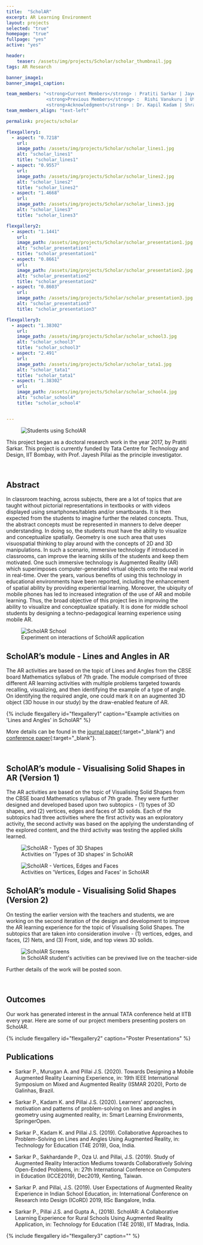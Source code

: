 ```yaml
---
title:  "ScholAR"
excerpt: AR Learning Environment
layout: projects
selected: "true"
homepage: "true"
fullpage: "yes"
active: "yes"

header:
    teaser: /assets/img/projects/Scholar/scholar_thumbnail.jpg
tags: AR Research

banner_image1: 
banner_image1_caption:

team_members: "<strong>Current Members</strong> : Pratiti Sarkar | Jayesh Pillai | Amarnath Murugan | Amal Dev | Rajandeep Singh <br> 
               <strong>Previous Members</strong> :  Rishi Vanukuru | Utsav Oza | Prabodh Sakhardande | Ankita Gupta <br>
               <strong>Acknowledgment</strong> : Dr. Kapil Kadam | Shraddha Dhodi | Suraj Kendre | Madhuri S. | Angela Simon | Jonathon Mathew"
team_members_align: "text-left"

permalink: projects/scholar

flexgallery1:
  - aspect: "0.7218"
    url:
    image_path: /assets/img/projects/Scholar/scholar_lines1.jpg
    alt: "scholar_lines1"
    title: "scholar_lines1"
  - aspect: "0.9557"
    url:
    image_path: /assets/img/projects/Scholar/scholar_lines2.jpg
    alt: "scholar_lines2"
    title: "scholar_lines2"
  - aspect: "1.4668"
    url:
    image_path: /assets/img/projects/Scholar/scholar_lines3.jpg
    alt: "scholar_lines3"
    title: "scholar_lines3"

flexgallery2:
  - aspect: "1.1441"
    url:
    image_path: /assets/img/projects/Scholar/scholar_presentation1.jpg
    alt: "scholar_presentation1"
    title: "scholar_presentation1"
  - aspect: "0.8661"
    url:
    image_path: /assets/img/projects/Scholar/scholar_presentation2.jpg
    alt: "scholar_presentation2"
    title: "scholar_presentation2"
  - aspect: "0.8603"
    url:
    image_path: /assets/img/projects/Scholar/scholar_presentation3.jpg
    alt: "scholar_presentation3"
    title: "scholar_presentation3"

flexgallery3:
  - aspect: "1.38302"
    url:
    image_path: /assets/img/projects/Scholar/scholar_school3.jpg
    alt: "scholar_school3"
    title: "scholar_school3"
  - aspect: "2.491"
    url:
    image_path: /assets/img/projects/Scholar/scholar_tata1.jpg
    alt: "scholar_tata1"
    title: "scholar_tata1"
  - aspect: "1.38302"
    url:
    image_path: /assets/img/projects/Scholar/scholar_school4.jpg
    alt: "scholar_school4"
    title: "scholar_school4"


---
```


<figure class="align-center" style="width:100%;">
  <img src="{{ site.url }}{{ site.baseurl }}/assets/img/projects/Scholar/scholar_school2.jpg" alt="Students using ScholAR">
</figure> 

This project began as a doctoral research work in the year 2017, by Pratiti Sarkar. This project is currently funded by Tata Centre for Technology and Design, IIT Bombay, with Prof. Jayesh Pillai as the principle investigator. 

<br>

## Abstract

In classroom teaching, across subjects, there are a lot of topics that are taught without pictorial representations in textbooks or with videos displayed using smartphones/tablets and/or smartboards. It is then expected from the students to imagine further the related concepts. Thus, the abstract concepts must be represented in manners to delve deeper understanding. In doing so, the students must have the ability to visualize and conceptualize spatially. Geometry is one such area that uses visuospatial thinking to play around with the concepts of 2D and 3D manipulations. In such a scenario, immersive technology if introduced in classrooms, can improve the learning skills of the students and keep them motivated. One such immersive technology is Augmented Reality (AR) which superimposes computer-generated virtual objects onto the real world in real-time. Over the years, various benefits of using this technology in educational environments have been reported, including the enhancement of spatial ability by providing experiential learning. Moreover, the ubiquity of mobile phones has led to increased integration of the use of AR and mobile learning. Thus, the broad objective of this project lies in improving the ability to visualize and conceptualize spatially. It is done for middle school students by designing a techno-pedagogical learning experience using mobile AR.

<figure class="align-center" style="width:100%;">
  <img src="{{ site.url }}{{ site.baseurl }}/assets/img/projects/Scholar/scholar_school1.jpg" alt="ScholAR School">
  <figcaption>Experiment on interactions of ScholAR application</figcaption>
</figure> 

## ScholAR’s module - Lines and Angles in AR

The AR activities are based on the topic of Lines and Angles from the CBSE board Mathematics syllabus of 7th grade. The module comprised of three different AR learning activities with multiple problems targeted towards recalling, visualizing, and then identifying the example of a type of angle. On identifying the required angle, one could mark it on an augmented 3D object (3D house in our study) by the draw-enabled feature of AR.

{% include flexgallery id="flexgallery1" caption="Example activities on 'Lines and Angles' in ScholAR" %}

More details can be found in the [journal paper](https://rdcu.be/b53sU){:target="_blank"} and [conference paper](https://ieeexplore.ieee.org/abstract/document/8983716){:target="_blank"}.

<br>

## ScholAR’s module - Visualising Solid Shapes in AR (Version 1)

The AR activities are based on the topic of Visualising Solid Shapes from the CBSE board Mathematics syllabus of 7th grade. They were further designed and developed based upon two subtopics - (1) types of 3D shapes, and (2) vertices, edges and faces of 3D solids. Each of the subtopics had three activities where the first activity was an exploratory activity, the second activity was based on the applying the understanding of the explored content, and the third activity was testing the applied skills learned.

<figure class="align-center" style="width:100%;">
  <img src="{{ site.url }}{{ site.baseurl }}/assets/img/projects/Scholar/scholar_activities_shapes.jpg" alt="ScholAR - Types of 3D Shapes">
  <figcaption>Activities on 'Types of 3D shapes' in ScholAR</figcaption>
</figure> 
<figure class="align-center" style="width:100%;">
  <img src="{{ site.url }}{{ site.baseurl }}/assets/img/projects/Scholar/scholar_activities_vertices.jpg" alt="ScholAR - Vertices, Edges and Faces">
  <figcaption>Activities on 'Vertices, Edges and Faces' in ScholAR</figcaption>
</figure> 

## ScholAR’s module - Visualising Solid Shapes (Version 2)

On testing the earlier version with the teachers and students, we are working on the second iteration of the design and development to improve the AR learning experience for the topic of Visualising Solid Shapes. The subtopics that are taken into consideration involve - (1) vertices, edges, and faces, (2) Nets, and (3) Front, side, and top views 3D solids. 

<figure class="align-center" style="width:100%;">
  <img src="{{ site.url }}{{ site.baseurl }}/assets/img/projects/Scholar/scholar_newvss.png" alt="ScholAR Screens">
  <figcaption>In ScholAR student's activities can be previwed live on the teacher-side</figcaption>
</figure> 

Further details of the work will be posted soon.

<br>

## Outcomes

Our work has generated interest in the annual TATA conference held at IITB every year. Here are some of our project members presenting posters on ScholAR.

{% include flexgallery id="flexgallery2" caption="Poster Presentations" %}


## Publications

- Sarkar P., Murugan A. and Pillai J.S. (2020). Towards Designing a Mobile Augmented Reality Learning Experience, in: 19th IEEE International Symposium on Mixed and Augmented Reality (ISMAR 2020), Porto de Galinhas, Brazil.

- Sarkar P., Kadam K. and Pillai J.S. (2020). Learners’ approaches, motivation and patterns of problem-solving on lines and angles in geometry using augmented reality, in: Smart Learning Environments, SpringerOpen.

- Sarkar P., Kadam K. and Pillai J.S. (2019). Collaborative Approaches to Problem-Solving on Lines and Angles Using Augmented Reality, in: Technology for Education (T4E 2019), Goa, India.

- Sarkar P., Sakhardande P., Oza U. and Pillai, J.S. (2019). Study of Augmented Reality Interaction Mediums towards Collaboratively Solving Open-Ended Problems, in: 27th International Conference on Computers in Education (ICCE2019), Dec2019, Kenting, Taiwan.

- Sarkar P. and Pillai, J.S. (2019). User Expectations of Augmented Reality Experience in Indian School Education, in: International Conference on Research into Design (ICoRD) 2019, IISc Bangalore, India.

- Sarkar P., Pillai J.S. and Gupta A., (2018). ScholAR: A Collaborative Learning Experience for Rural Schools Using Augmented Reality Application, in: Technology for Education (T4E 2018), IIT Madras, India.


{% include flexgallery id="flexgallery3" caption="" %}


